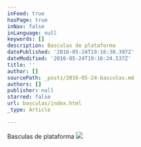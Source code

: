 ```yaml
---
inFeed: true
hasPage: true
inNav: false
inLanguage: null
keywords: []
description: Basculas de plataforma
datePublished: '2016-05-24T19:16:30.397Z'
dateModified: '2016-05-24T19:16:24.537Z'
title: ''
author: []
sourcePath: _posts/2016-05-24-basculas.md
authors: []
publisher: null
starred: false
url: basculas/index.html
_type: Article

---
```

Basculas de plataforma
![](https://the-grid-user-content.s3-us-west-2.amazonaws.com/99d26254-9751-4193-8069-82f59d6036c5.jpg)